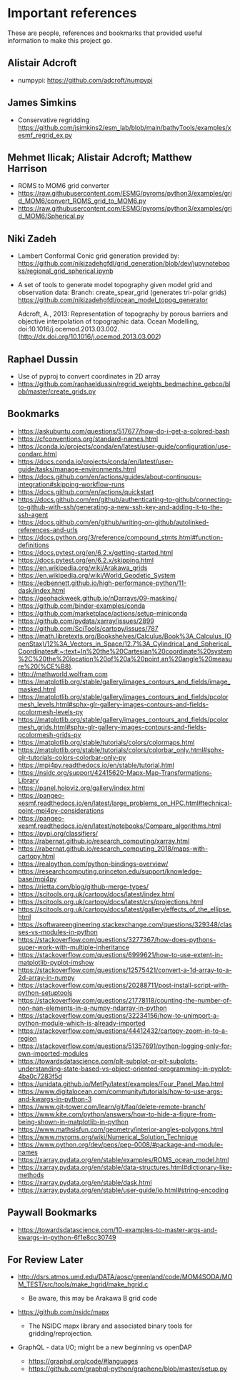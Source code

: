 # Important references

These are people, references and bookmarks that provided useful information to make this project go.

## Alistair Adcroft
 * numpypi: https://github.com/adcroft/numpypi

## James Simkins
 * Conservative regridding
   https://github.com/jsimkins2/esm_lab/blob/main/bathyTools/examples/xesmf_regrid_ex.py

## Mehmet Ilicak; Alistair Adcroft; Matthew Harrison
 * ROMS to MOM6 grid converter
 * https://raw.githubusercontent.com/ESMG/pyroms/python3/examples/grid_MOM6/convert_ROMS_grid_to_MOM6.py
 * https://raw.githubusercontent.com/ESMG/pyroms/python3/examples/grid_MOM6/Spherical.py

## Niki Zadeh
 * Lambert Conformal Conic grid generation provided by:
   https://github.com/nikizadehgfdl/grid_generation/blob/dev/jupynotebooks/regional_grid_spherical.ipynb

 * A set of tools to generate model topography given model grid and observation data:
   Branch: create_spear_grid (generates tri-polar grids)
   https://github.com/nikizadehgfdl/ocean_model_topog_generator

   Adcroft, A., 2013: Representation of topography by porous barriers and objective
   interpolation of topographic data. Ocean Modelling, doi:10.1016/j.ocemod.2013.03.002.
   (http://dx.doi.org/10.1016/j.ocemod.2013.03.002)

## Raphael Dussin
 * Use of pyproj to convert coordinates in 2D array
 * https://github.com/raphaeldussin/regrid_weights_bedmachine_gebco/blob/master/create_grids.py

## Bookmarks
 * https://askubuntu.com/questions/517677/how-do-i-get-a-colored-bash
 * https://cfconventions.org/standard-names.html
 * https://conda.io/projects/conda/en/latest/user-guide/configuration/use-condarc.html
 * https://docs.conda.io/projects/conda/en/latest/user-guide/tasks/manage-environments.html
 * https://docs.github.com/en/actions/guides/about-continuous-integration#skipping-workflow-runs
 * https://docs.github.com/en/actions/quickstart
 * https://docs.github.com/en/github/authenticating-to-github/connecting-to-github-with-ssh/generating-a-new-ssh-key-and-adding-it-to-the-ssh-agent
 * https://docs.github.com/en/github/writing-on-github/autolinked-references-and-urls
 * https://docs.python.org/3/reference/compound_stmts.html#function-definitions
 * https://docs.pytest.org/en/6.2.x/getting-started.html
 * https://docs.pytest.org/en/6.2.x/skipping.html
 * https://en.wikipedia.org/wiki/Arakawa_grids
 * https://en.wikipedia.org/wiki/World_Geodetic_System
 * https://edbennett.github.io/high-performance-python/11-dask/index.html
 * https://geohackweek.github.io/nDarrays/09-masking/
 * https://github.com/binder-examples/conda
 * https://github.com/marketplace/actions/setup-miniconda
 * https://github.com/pydata/xarray/issues/2899
 * https://github.com/SciTools/cartopy/issues/787
 * https://math.libretexts.org/Bookshelves/Calculus/Book%3A_Calculus_(OpenStax)/12%3A_Vectors_in_Space/12.7%3A_Cylindrical_and_Spherical_Coordinates#:~:text=In%20the%20Cartesian%20coordinate%20system%2C%20the%20location%20of%20a%20point,an%20angle%20measure%20(%CE%B8).
 * http://mathworld.wolfram.com
 * https://matplotlib.org/stable/gallery/images_contours_and_fields/image_masked.html
 * https://matplotlib.org/stable/gallery/images_contours_and_fields/pcolormesh_levels.html#sphx-glr-gallery-images-contours-and-fields-pcolormesh-levels-py
 * https://matplotlib.org/stable/gallery/images_contours_and_fields/pcolormesh_grids.html#sphx-glr-gallery-images-contours-and-fields-pcolormesh-grids-py
 * https://matplotlib.org/stable/tutorials/colors/colormaps.html
 * https://matplotlib.org/stable/tutorials/colors/colorbar_only.html#sphx-glr-tutorials-colors-colorbar-only-py
 * https://mpi4py.readthedocs.io/en/stable/tutorial.html
 * https://nsidc.org/support/42415620-Mapx-Map-Transformations-Library
 * https://panel.holoviz.org/gallery/index.html
 * https://pangeo-xesmf.readthedocs.io/en/latest/large_problems_on_HPC.html#technical-point-mpi4py-considerations
 * https://pangeo-xesmf.readthedocs.io/en/latest/notebooks/Compare_algorithms.html
 * https://pypi.org/classifiers/
 * https://rabernat.github.io/research_computing/xarray.html
 * https://rabernat.github.io/research_computing_2018/maps-with-cartopy.html
 * https://realpython.com/python-bindings-overview/
 * https://researchcomputing.princeton.edu/support/knowledge-base/mpi4py
 * https://rietta.com/blog/github-merge-types/
 * https://scitools.org.uk/cartopy/docs/latest/index.html
 * https://scitools.org.uk/cartopy/docs/latest/crs/projections.html
 * https://scitools.org.uk/cartopy/docs/latest/gallery/effects_of_the_ellipse.html
 * https://softwareengineering.stackexchange.com/questions/329348/classes-vs-modules-in-python
 * https://stackoverflow.com/questions/3277367/how-does-pythons-super-work-with-multiple-inheritance
 * https://stackoverflow.com/questions/6999621/how-to-use-extent-in-matplotlib-pyplot-imshow
 * https://stackoverflow.com/questions/12575421/convert-a-1d-array-to-a-2d-array-in-numpy
 * https://stackoverflow.com/questions/20288711/post-install-script-with-python-setuptools
 * https://stackoverflow.com/questions/21778118/counting-the-number-of-non-nan-elements-in-a-numpy-ndarray-in-python
 * https://stackoverflow.com/questions/32234156/how-to-unimport-a-python-module-which-is-already-imported
 * https://stackoverflow.com/questions/44412432/cartopy-zoom-in-to-a-region
 * https://stackoverflow.com/questions/51357691/python-logging-only-for-own-imported-modules
 * https://towardsdatascience.com/plt-subplot-or-plt-subplots-understanding-state-based-vs-object-oriented-programming-in-pyplot-4ba0c7283f5d
 * https://unidata.github.io/MetPy/latest/examples/Four_Panel_Map.html
 * https://www.digitalocean.com/community/tutorials/how-to-use-args-and-kwargs-in-python-3
 * https://www.git-tower.com/learn/git/faq/delete-remote-branch/
 * https://www.kite.com/python/answers/how-to-hide-a-figure-from-being-shown-in-matplotlib-in-python
 * https://www.mathsisfun.com/geometry/interior-angles-polygons.html
 * https://www.myroms.org/wiki/Numerical_Solution_Technique
 * https://www.python.org/dev/peps/pep-0008/#package-and-module-names
 * https://xarray.pydata.org/en/stable/examples/ROMS_ocean_model.html
 * https://xarray.pydata.org/en/stable/data-structures.html#dictionary-like-methods
 * https://xarray.pydata.org/en/stable/dask.html
 * https://xarray.pydata.org/en/stable/user-guide/io.html#string-encoding

## Paywall Bookmarks

 * https://towardsdatascience.com/10-examples-to-master-args-and-kwargs-in-python-6f1e8cc30749

## For Review Later

 * http://dsrs.atmos.umd.edu/DATA/aosc/greenland/code/MOM4SODA/MOM_TEST/src/tools/make_hgrid/make_hgrid.c
   * Be aware, this may be Arakawa B grid code

 * https://github.com/nsidc/mapx
   * The NSIDC mapx library and associated binary tools for gridding/reprojection.

 * GraphQL - data I/O; might be a new beginning vs openDAP
   * https://graphql.org/code/#languages
   * https://github.com/graphql-python/graphene/blob/master/setup.py
